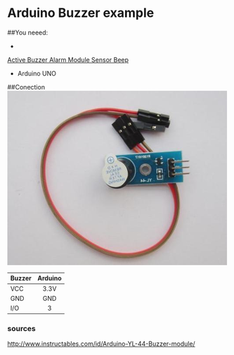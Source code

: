 # Arduino Buzzer example


##You neeed:
- <a href='https://www.google.cz/search?q=Active+Buzzer+Alarm+Module+Sensor+Beep+for+arduino+smart+car+NEW'>
Active Buzzer Alarm Module Sensor Beep</a>
- Arduino UNO

##Conection
<img src='https://raw.githubusercontent.com/jjarcik/arduino-buzzer/master/buzzer.jpg' />

| Buzzer | Arduino |
| ------- |:-------:|
| VCC | 3.3V |
| GND | GND |
| I/O | 3 |


### sources
http://www.instructables.com/id/Arduino-YL-44-Buzzer-module/
